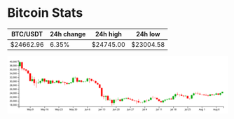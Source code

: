# Bitcoin Stats

BTC/USDT|24h change|24h high|24h low|
|---|---|---|---|
|$24662.96|6.35%|$24745.00|$23004.58|

<img src="./chart.svg">
